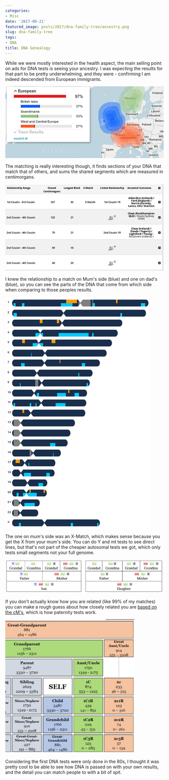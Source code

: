 ```yaml
---
categories:
- Misc
date: '2017-09-21'
featured_image: posts/2017/dna-family-tree/ancestry.png
slug: dna-family-tree
tags:
- DNA
title: DNA Genealogy
---
```


While we were mostly interested in the health aspect, the main selling point on ads for DNA tests is seeing your ancestry.
I was expecting the results for that part to be pretty underwhelming, and they were - confirming I am indeed descended from European immigrants.

![](ancestry.png "")

The matching is really interesting though, it finds sections of your DNA that match that of others, and sums the shared segments which are measured in centimorgans.

![](cousins.png "Matches (names removed)")

I knew the relationship to a match on Mum's side (blue) and one on dad's (blue), so you can see the parts of the DNA that come from which side when comparing to those peoples results.

![](chromosome-browser.png "")

The one on mum's side was an X-Match, which makes sense because you get the X from your mum's side.
You can do Y and mt tests to see direct lines, but that's not part of the cheaper autosomal tests we got, which only tests small segments not your full genome.

![](dna-inheritance.png "")

If you don't actually know how you are related (like 99% of my matches) you can make a rough guess about how closely related you are [based on the cM's](https://thegeneticgenealogist.com/2017/08/26/august-2017-update-to-the-shared-cm-project/), which is how paternity tests work.

![](matching-chart.png "")

Considering the first DNA tests were only done in the 80s, I thought it was pretty cool to be able to see how DNA is passed on with your own results, and the detail you can match people to with a bit of spit.